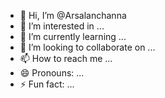 - 👋 Hi, I’m @Arsalanchanna
- 👀 I’m interested in ...
- 🌱 I’m currently learning ...
- 💞️ I’m looking to collaborate on ...
- 📫 How to reach me ...
- 😄 Pronouns: ...
- ⚡ Fun fact: ...

<!---
Arsalanchanna/Arsalanchanna is a ✨ special ✨ repository because its `README.md` (this file) appears on your GitHub profile.
You can click the Preview link to take a look at your changes.
--->
